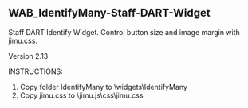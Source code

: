 ## WAB_IdentifyMany-Staff-DART-Widget
Staff DART Identify Widget. Control button size and image margin with jimu.css. 

Version 2.13

INSTRUCTIONS:
1. Copy folder IdentifyMany to \widgets\IdentifyMany
2. Copy jimu.css to \jimu.js\css\jimu.css
